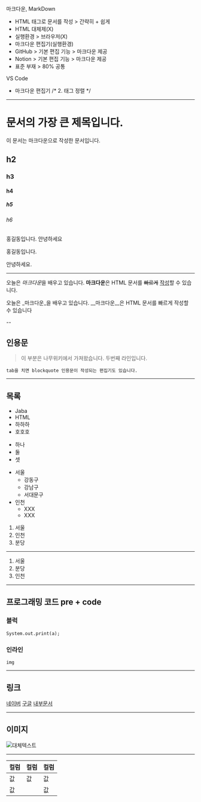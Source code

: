 마크다운, MarkDown
- HTML 태그로 문서를 작성 > 간략히 + 쉽게
- HTML 대체제(X)
- 실행환경 > 브라우저(X)
- 마크다운 편집기(실행환경)
- GitHub > 기본 편집 기능 > 마크다운 제공
- Notion > 기본 편집 기능 > 마크다운 제공
- 표준 부재 > 80% 공통

VS Code
- 마크다운 편집기
/* 2. 태그 정렬 */
---

# 문서의 가장 큰 제목입니다.
이 문서는 마크다운으로 작성한 문서입니다.

## h2
### h3
#### h4
##### h5
###### h6


홍길동입니다.
안녕하세요


홍길동입니다.

안녕하세요.

---

오늘은 *마크다운*을 배우고 있습니다. **마크다운**은 HTML 문서를 ~~빠르게~~ <u>작성</u>할 수 있습니다.


오늘은 _마크다운_을 배우고 있습니다. __마크다운__은 HTML 문서를 빠르게 작성할 수 있습니다

--

## 인용문
> 이 부분은 나무위키에서 가져왔습니다.
> 두번째 라인입니다.

    tab을 치면 blockquote 인용문이 작성되는 편집기도 있습니다.

---

## 목록
- Jaba
- HTML
- 하하하
- 호호호

+ 하나
+ 둘
+ 셋

- 서울
    - 강동구
    - 강남구
    - 서대문구
- 인천
    - XXX
    - XXX


1. 서울
2. 인천
3. 분당

--- 
1. 서울
1. 분당
1. 인천

--- 
## 프로그래밍 코드 pre + code

### 블럭
```
System.out.print(a);
```

### 인라인
`img`

---

## 링크
[네이버](https://naver.com)
[구글](https://google.com)
[내부문서](./ex35_selector.html)

---

## 이미지
![대체텍스트](images/catty01.png)

---

|컬럼|컬럼|컬럼|
|---|----|---|
|값|값|값|
|값|  |값|
